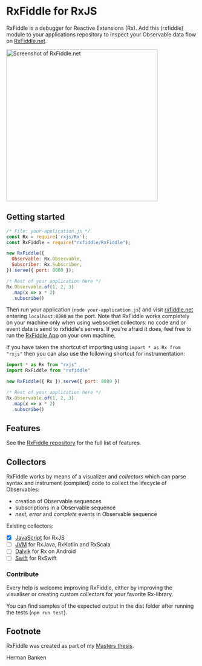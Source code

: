 # RxFiddle for RxJS

RxFiddle is a debugger for Reactive Extensions (Rx). 
Add this (rxfiddle) module to your applications repository to inspect your
Observable data flow on [RxFiddle.net](https://rxfiddle.net).

<img src="https://github.com/hermanbanken/RxFiddle/raw/master/rxfiddle-js-collector/screenshot.png" width="400" alt="Screenshot of RxFiddle.net" />

## Getting started

````javascript
/* File: your-application.js */
const Rx = require('rxjs/Rx');
const RxFiddle = require("rxfiddle/RxFiddle");

new RxFiddle({
  Observable: Rx.Observable,
  Subscriber: Rx.Subscriber,
}).serve({ port: 8080 });

/* Rest of your application here */
Rx.Observable.of(1, 2, 3)
  .map(x => x * 2)
  .subscribe()
````

Then run your application (`node your-application.js`) and 
visit [rxfiddle.net](https://rxfiddle.net) entering `localhost:8080` as the port.
Note that RxFiddle works completely on your machine only when using websocket collectors: 
no code and or event data is send to rxfiddle's servers. 
If you're afraid it does, feel free to run the [RxFiddle App](https://github.com/hermanbanken/RxFiddle) 
on your own machine.

If you have taken the shortcut of importing using `import * as Rx from "rxjs"` then you can also use the following shortcut for instrumentation:

````javascript
import * as Rx from "rxjs"
import RxFiddle from "rxfiddle"

new RxFiddle({ Rx }).serve({ port: 8080 })

/* Rest of your application here */
Rx.Observable.of(1, 2, 3)
  .map(x => x * 2)
  .subscribe()
````

## Features
See the [RxFiddle repository](https://github.com/hermanbanken/RxFiddle) for the full list of features.

## Collectors
RxFiddle works by means of a visualizer and *collectors* which can parse
syntax and instrument (compiled) code to collect the lifecycle of Observables:

- creation of Observable sequences
- subscriptions in a Observable sequence
- *next*, *error* and *complete* events in Observable sequence

Existing collectors:

- [x] [JavaScript](https://github.com/hermanbanken/RxFiddle/tree/master/rxfiddle-js-collector) for RxJS
- [ ] [JVM](https://github.com/hermanbanken/RxFiddle/tree/master/rxfiddle-jvm-collector) for RxJava, RxKotlin and RxScala
- [ ] [Dalvik](https://github.com/hermanbanken/RxFiddle/tree/master/rxfiddle-android-collector) for Rx on Android
- [ ] [Swift](https://github.com/hermanbanken/RxFiddle/tree/master/rxfiddle-swift-collector) for RxSwift

### Contribute
Every help is welcome improving RxFiddle, either by improving the visualiser or
creating custom collectors for your favorite Rx-library. 

You can find samples of the expected output in the dist folder after running the tests (`npm run test`).

## Footnote
RxFiddle was created as part of my [Masters thesis](https://github.com/hermanbanken/RxFiddle/tree/master/doc).

Herman Banken

